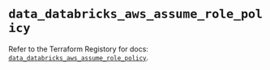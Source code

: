 # `data_databricks_aws_assume_role_policy`

Refer to the Terraform Registory for docs: [`data_databricks_aws_assume_role_policy`](https://www.terraform.io/docs/providers/databricks/d/aws_assume_role_policy).
